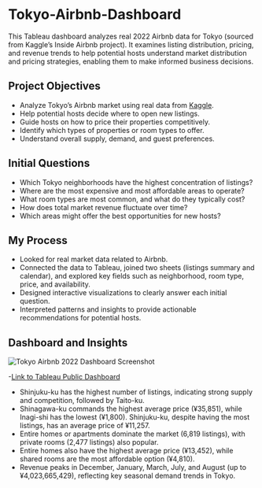 # Tokyo-Airbnb-Dashboard
This Tableau dashboard analyzes real 2022 Airbnb data for Tokyo (sourced from Kaggle’s Inside Airbnb project). It examines listing distribution, pricing, and revenue trends to help potential hosts understand market distribution and pricing strategies, enabling them to make informed business decisions.

## Project Objectives
- Analyze Tokyo’s Airbnb market using real data from <a href="https://www.kaggle.com/datasets/tsarromanov/tokyo-airbnb-open-data?select=listings.csv">Kaggle</a>.
- Help potential hosts decide where to open new listings.
- Guide hosts on how to price their properties competitively.
- Identify which types of properties or room types to offer.
- Understand overall supply, demand, and guest preferences.

## Initial Questions
- Which Tokyo neighborhoods have the highest concentration of listings?
- Where are the most expensive and most affordable areas to operate?
- What room types are most common, and what do they typically cost?
- How does total market revenue fluctuate over time?
- Which areas might offer the best opportunities for new hosts?

## My Process
- Looked for real market data related to Airbnb.
- Connected the data to Tableau, joined two sheets (listings summary and calendar), and explored key fields such as neighborhood, room type, price, and availability.
- Designed interactive visualizations to clearly answer each initial question.
- Interpreted patterns and insights to provide actionable recommendations for potential hosts.

## Dashboard and Insights
![Tokyo Airbnb 2022 Dashboard Screenshot](https://github.com/user-attachments/assets/a8a3fb2a-c328-4e3b-87d6-5cb1caaa5aaa)

-<a href="https://public.tableau.com/app/profile/julienne.beatrice.bobadilla/viz/TokyoAirbnb2022Dashboard/Dashboard1?publish=yes">Link to Tableau Public Dashboard</a>
- Shinjuku-ku has the highest number of listings, indicating strong supply and competition, followed by Taito-ku.
- Shinagawa-ku commands the highest average price (¥35,851), while Inagi-shi has the lowest (¥1,800). Shinjuku-ku, despite having the most listings, has an average price of ¥11,257.
- Entire homes or apartments dominate the market (6,819 listings), with private rooms (2,477 listings) also popular.
- Entire homes also have the highest average price (¥13,452), while shared rooms are the most affordable option (¥4,810).
- Revenue peaks in December, January, March, July, and August (up to ¥4,023,665,429), reflecting key seasonal demand trends in Tokyo.
